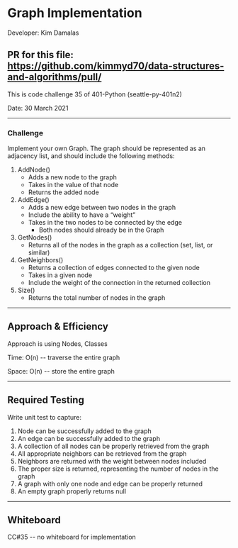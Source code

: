 # Graph Implementation

Developer: Kim Damalas

## PR for this file: https://github.com/kimmyd70/data-structures-and-algorithms/pull/

This is code challenge 35 of 401-Python (seattle-py-401n2)

Date: 30 March 2021
____________________
### Challenge 

Implement your own Graph. The graph should be represented as an adjacency list, and should include the following methods:

1.  AddNode()
    - Adds a new node to the graph
    - Takes in the value of that node
    - Returns the added node
2.  AddEdge()
    - Adds a new edge between two nodes in the graph
    - Include the ability to have a “weight”
    - Takes in the two nodes to be connected by the edge
        - Both nodes should already be in the Graph
3. GetNodes()
    - Returns all of the nodes in the graph as a collection (set, list, or similar)
4. GetNeighbors()
    - Returns a collection of edges connected to the given node
    - Takes in a given node
    - Include the weight of the connection in the returned collection
5. Size()
    - Returns the total number of nodes in the graph

____________

## Approach & Efficiency

Approach is using Nodes, Classes


Time:   O(n) -- traverse the entire graph 

Space:  O(n) -- store the entire graph

_____________
## Required Testing

Write unit test to capture:
1. Node can be successfully added to the graph
2. An edge can be successfully added to the graph
3. A collection of all nodes can be properly retrieved from the graph
4. All appropriate neighbors can be retrieved from the graph
5. Neighbors are returned with the weight between nodes included
6. The proper size is returned, representing the number of nodes in the graph
7. A graph with only one node and edge can be properly returned
8. An empty graph properly returns null
_________________

## Whiteboard

CC#35 -- no whiteboard for implementation

